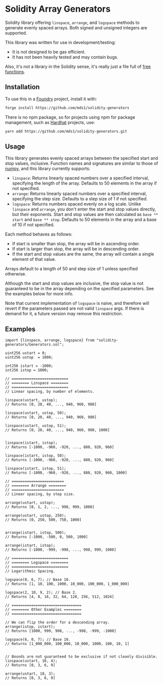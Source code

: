 # Solidity Array Generators

Solidity library offering `linspace`, `arrange`, and `logspace` methods to generate evenly spaced arrays.
Both signed and unsigned integers are supported.

This library was written for use in development/testing:

- It is not designed to be gas efficient.
- It has not been heavily tested and may contain bugs.

Also, it's not a library in the Solidity sense, it's really just a file full of [free functions](https://docs.soliditylang.org/en/latest/contracts.html#functions).

## Installation

To use this in a [Foundry](https://github.com/foundry-rs/foundry) project, install it with:

```sh
forge install https://github.com/mds1/solidity-generators
```

There is no npm package, so for projects using npm for package management, such as [Hardhat](https://hardhat.org/) projects, use:

```sh
yarn add https://github.com/mds1/solidity-generators.git
```

## Usage

This library generates evenly spaced arrays between the specified start and stop values, inclusive.
Function names and signatures are similar to those of [numpy](https://numpy.org/), and this library currently supports:

- `linspace`: Returns linearly spaced numbers over a specified interval, specifying the length of the array. Defaults to 50 elements in the array if not specified.
- `arrange`: Returns linearly spaced numbers over a specified interval, specifying the step size. Defaults to a step size of 1 if not specified.
- `logspace`: Returns numbers spaced evenly on a log scale. Unlike `linspace` and `arrange`, you don't enter the start and stop values directly, but their exponents. Start and stop values are then calculated as `base ** start` and `base ** stop`. Defaults to 50 elements in the array and a base of 10 if not specified.

Each method behaves as follows:

- If start is smaller than stop, the array will be in ascending order.
- If start is larger than stop, the array will be in descending order.
- If the start and stop values are the same, the array will contain a single element of that value.

Arrays default to a length of 50 and step size of 1 unless specified otherwise.

Although the start and stop values are inclusive, the stop value is not guaranteed to be in the array depending on the specified parameters.
See the examples below for more info.

Note that current implementation of `logspace` is naive, and therefore will revert if the parameters passed are not valid `linspace` args.
If there is demand for it, a future version may remove this restriction.

## Examples

```solidity
import {linspace, arrange, logspace} from "solidity-generators/Generators.sol";

uint256 ustart = 0;
uint256 ustop  = 1000;

int256 istart = -1000;
int256 istop = 1000;

// ==========================
// ======== Linspace ========
// ==========================
// Linear spacing, by number of elements.

linspace(ustart, ustop);
// Returns [0, 20, 40, ..., 940, 960, 980]

linspace(ustart, ustop, 50);
// Returns [0, 20, 40, ..., 940, 960, 980]

linspace(ustart, ustop, 51);
// Returns [0, 20, 40, ..., 940, 960, 980, 1000]


linspace(istart, istop);
// Returns [-1000, -960, -920, ..., 880, 920, 960]

linspace(istart, istop, 50);
// Returns [-1000, -960, -920, ..., 880, 920, 960]

linspace(istart, istop, 51);
// Returns [-1000, -960, -920, ..., 880, 920, 960, 1000]

// ========================
// ======== Arrange ========
// ========================
// Linear spacing, by step size.

arrange(ustart, ustop);
// Returns [0, 1, 2, ..., 998, 999, 1000]

arrange(ustart, ustop, 250);
// Returns [0, 250, 500, 750, 1000]


arrange(istart, istop, 500);
// Returns [-1000, -500, 0, 500, 1000]

arrange(istart, istop);
// Returns [-1000, -999, -998, ..., 998, 999, 1000]

// ==========================
// ======== Logspace ========
// ==========================
// Logarithmic Spacing.

logspace(0, 6, 7); // Base 10.
// Returns [1, 10, 100, 1000, 10_000, 100_000, 1_000_000]

logspace(2, 10, 9, 2); // Base 2.
// Returns [4, 8, 16, 32, 64, 128, 256, 512, 1024]

// ================================
// ======== Other Examples ========
// ================================

// We can flip the order for a descending array.
arrange(istop, istart);
// Returns [1000, 999, 998, ..., -998, -999, -1000]

logspace(6, 0, 7); // Base 10.
// Returns [1_000_000, 100_000, 10_000, 1000, 100, 10, 1]


// Bounds are not guaranteed to be exclusive if not cleanly divisible.
linspace(ustart, 10, 4);
// Returns [0, 3, 6, 9]

arrange(ustart, 10, 3);
// Returns [0, 3, 6, 9]
```
